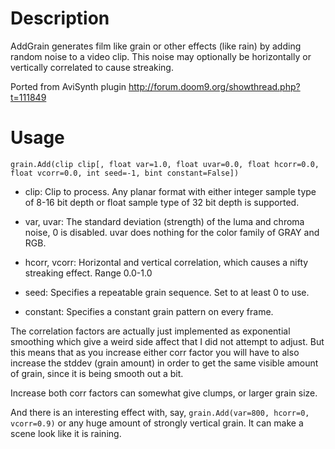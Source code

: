 Description
===========

AddGrain generates film like grain or other effects (like rain) by adding random noise to a video clip. This noise may optionally be horizontally or vertically correlated to cause streaking.

Ported from AviSynth plugin http://forum.doom9.org/showthread.php?t=111849


Usage
=====

    grain.Add(clip clip[, float var=1.0, float uvar=0.0, float hcorr=0.0, float vcorr=0.0, int seed=-1, bint constant=False])

* clip: Clip to process. Any planar format with either integer sample type of 8-16 bit depth or float sample type of 32 bit depth is supported.

* var, uvar: The standard deviation (strength) of the luma and chroma noise, 0 is disabled. uvar does nothing for the color family of GRAY and RGB.

* hcorr, vcorr: Horizontal and vertical correlation, which causes a nifty streaking effect. Range 0.0-1.0

* seed: Specifies a repeatable grain sequence. Set to at least 0 to use.

* constant: Specifies a constant grain pattern on every frame.

The correlation factors are actually just implemented as exponential smoothing which give a weird side affect that I did not attempt to adjust. But this means that as you increase either corr factor you will have to also increase the stddev (grain amount) in order to get the same visible amount of grain, since it is being smooth out a bit.

Increase both corr factors can somewhat give clumps, or larger grain size.

And there is an interesting effect with, say, `grain.Add(var=800, hcorr=0, vcorr=0.9)` or any huge amount of strongly vertical grain. It can make a scene look like it is raining.
